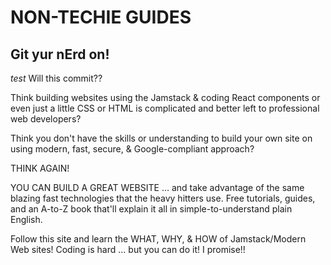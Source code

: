 # NON-TECHIE GUIDES
## Git yur nErd on!

*test* Will this commit??

Think building websites using the Jamstack & coding React components or even just a little CSS or HTML is complicated and better left to professional web developers?

Think you don't have the skills or understanding to build your own site on using modern, fast, secure, & Google-compliant approach?

THINK AGAIN!

YOU CAN BUILD A GREAT WEBSITE … and take advantage of the same blazing fast technologies that the heavy hitters use. Free tutorials, guides, and an A-to-Z book that'll explain it all in simple-to-understand plain English.

Follow this site and learn the WHAT, WHY, & HOW of Jamstack/Modern Web sites! Coding is hard ... but you can do it! I promise!!

